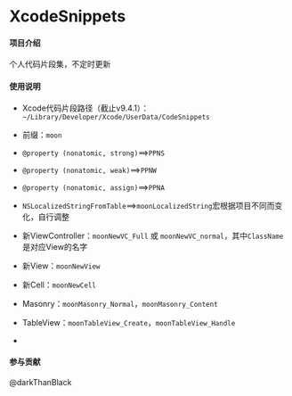 # XcodeSnippets

#### 项目介绍
个人代码片段集，不定时更新



#### 使用说明

* Xcode代码片段路径（截止v9.4.1）：``~/Library/Developer/Xcode/UserData/CodeSnippets``
* 前缀：``moon``


* ``@property (nonatomic, strong)``==>``PPNS``
* ``@property (nonatomic, weak)``==>``PPNW``
* ``@property (nonatomic, assign)``==>``PPNA``
* ``NSLocalizedStringFromTable``==>``moonLocalizedString``宏根据项目不同而变化，自行调整
* 新ViewController：``moonNewVC_Full`` 或 ``moonNewVC_normal``，其中``ClassName``是对应View的名字
* 新View：``moonNewView``
* 新Cell：``moonNewCell``
* Masonry：``moonMasonry_Normal``，``moonMasonry_Content``
* TableView：``moonTableView_Create``，``moonTableView_Handle``
* 




#### 参与贡献

@darkThanBlack